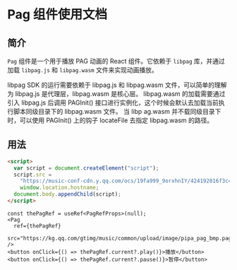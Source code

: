 # Pag 组件使用文档

## 简介

`Pag` 组件是一个用于播放 PAG 动画的 React 组件。它依赖于 `libpag` 库，并通过加载 `libpag.js` 和 `libpag.wasm` 文件来实现动画播放。

libpag SDK 的运行需要依赖于 libpag.js 和 libpag.wasm 文件，可以简单的理解为 libpag.js 是代理层，libpag.wasm 是核心层。
libpag.wasm 的加载需要通过引入 libpag.js 后调用 PAGInit() 接口进行实例化，这个时候会默认去加载当前执行脚本同级目录下的 libpag.wasm 文件。
当 libp ag.wasm 并不载同级目录下时，可以使用 PAGInit() 上的钩子 locateFile 去指定 libpag.wasm 的路径。

## 用法

```html
<script>
  var script = document.createElement("script");
  script.src =
    "https://music-conf-cdn.y.qq.com/ocs/19fa999_9orxhnIY/424192016f3c4978aed638b3da0da8de.js?tbundle=dll_pag&max_age=2592000&domain=" +
    window.location.hostname;
  document.body.appendChild(script);
</script>
```

```tsx
const thePagRef = useRef<PagRefProps>(null);
<Pag
  ref={thePagRef}
  src="https://kg.qq.com/gtimg/music/common/upload/image/pipa_pag_bmp.pag"
/>
<button onClick={() => thePagRef.current?.play()}>播放</button>
<button onClick={() => thePagRef.current?.pause()}>暂停</button>
```

